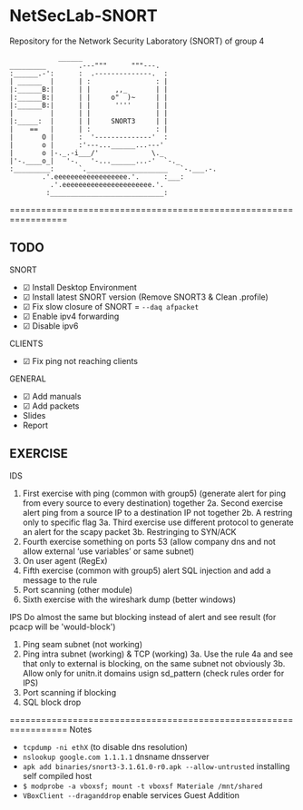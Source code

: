 # NetSecLab-SNORT
Repository for the Network Security Laboratory (SNORT) of group 4


				______                     
	_________        .---"""      """---.              
	:______.-':      :  .--------------.  :             
	| ______  |      | :                : |             
	|:______B:|      | |      ,,_       | |             
	|:______B:|      | |     o"  )~     | |             
	|:______B:|      | |      ''''      | |             
	|         |      | |                | |             
	|:_____:  |      | |     SNORT3     | |             
	|    ==   |      | :                : |             
	|       O |      :  '--------------'  :             
	|       o |      :'---...______...---'              
	|       o |-._.-i___/'             \._              
	|'-.____o_|   '-.   '-...______...-'  `-._          
	:_________:      `.____________________   `-.___.-. 
			.'.eeeeeeeeeeeeeeeeee.'.      :___:
		      .'.eeeeeeeeeeeeeeeeeeeeee.'.         
		     :____________________________:
 


=================================================================
## TODO

SNORT

- ☑ Install Desktop Environment
- ☑ Install latest SNORT version (Remove SNORT3 & Clean .profile)
- ☑ Fix slow closure of SNORT = ```--daq afpacket```
- ☑ Enable ipv4 forwarding
- ☑ Disable ipv6

CLIENTS

- ☑ Fix ping not reaching clients

GENERAL

- ☑ Add manuals
- ☑ Add packets
-    Slides
-    Report

## EXERCISE
IDS
 1. First exercise with ping (common with group5) (generate alert for ping from every source to every destination) together
 2a. Second exercise alert ping from a source IP to a destination IP not together
 2b. A restring only to specific flag
 3a. Third exercise use different protocol to generate an alert for the scapy packet
 3b. Restringing to SYN/ACK
 4. Fourth exercise something on ports 53 (allow company dns and not allow external ‘use variables’ or same subnet)
 5. On user agent (RegEx)
 6. Fifth exercise (common with group5) alert SQL injection and add a message to the rule
 7. Port scanning (other module)
 8. Sixth exercise with the wireshark dump (better windows)

IPS
Do almost the same but blocking instead of alert and see result (for pcacp will be 'would-block')
 1. Ping seam subnet (not working)
 2. Ping intra subnet (working) & TCP (working)
 3a. Use the rule 4a and see that only to external is blocking, on the same subnet not obviously
 3b. Allow only for unitn.it domains usign sd_pattern (check rules order for IPS)
 4. Port scanning if blocking
 5. SQL block drop
 

=================================================================
Notes

- ```tcpdump -ni ethX``` (to disable dns resolution)
- ```nslookup google.com 1.1.1.1```  dnsname dnsserver
- ```apk add binaries/snort3-3.1.61.0-r0.apk --allow-untrusted``` installing self compiled host
- ```$ modprobe -a vboxsf; mount -t vboxsf Materiale /mnt/shared```
- ```VBoxClient --draganddrop``` enable services Guest Addition

